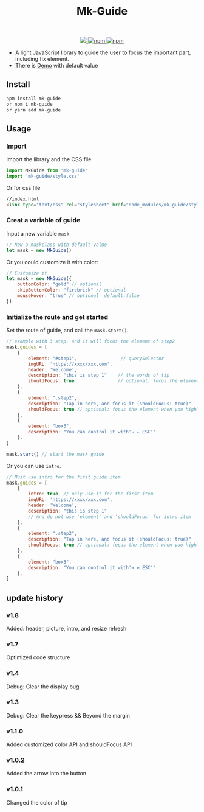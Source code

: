 <h1 align="center"> Mk-Guide</h1>
<br/> 
<p align="center"> 
  <a href="">
    <img src="https://img.shields.io/badge/License-MIT-yellow.svg" />
  </a>
  <a href="https://www.npmjs.com/package/mk-guide">
    <img alt="npm" src="https://img.shields.io/npm/v/mk-guide">
  </a>
  <a href="https://npmjs.org/package/mk-guide">
    <img alt="npm" src="https://img.shields.io/npm/dt/mk-guide">
  </a>
</p>

- A light JavaScript library to guide the user to focus the important part, including fix element.
- There is [Demo](https://law-chain-hot.github.io/demo-mk-guide/) with default value
<!-- - (一个轻量级制作网站新手引导的JavaScript包，原生JavaScript实现，可高亮fix元素。附[Demo](https://law-chain-hot.github.io/demo-mk-guide/) 地址) -->


<!-- <p align="center">
<img src = "https://github.com/law-chain-hot/Blog/blob/master/0-src/2-%E8%87%AA%E5%B7%B1%E5%86%99%E7%9A%84%E8%BD%AE%E5%AD%90/1-mk-guide-intro.gif" style="width:100px;")
</p> -->

## Install
```bash
npm install mk-guide
or npm i mk-guide
or yarn add mk-guide
```

## Usage

### Import
Import the library and the CSS file

```javascript
import MkGuide from 'mk-guide'
import 'mk-guide/style.css'
```
Or for css file
```html
//index.html
<link type="text/css" rel="stylesheet" href="node_modules/mk-guide/style.css">
```

### Creat a variable of guide
Input a new variable `mask`
```js
// New a maskclass with default value
let mask = new MkGuide()  
```
Or you could customize it with color:
```js
// Customize it
let mask = new MkGuide({ 
    buttonColor: "gold" // optional   
    skipButtonColor: "firebrick" // optional
    mouseHover: "true" // optional  default:false
})  
```

### Initialize the route and get started
Set the route of guide, and call the `mask.start()`.
```js
// example with 3 step, and it will focus the element of step2
mask.guides = [
    {   
        element: "#step1",                // querySelector
        imgURL: 'https://xxxx/xxx.com',
        header: 'Welcome',
        description: "this is step 1"    // the words of tip
        shouldFocus: true                // optional: focus the element when you highlight it
    },
    {   
        element: ".step2",
        description: "Tap in here, and focus it (shouldFocus: true)"
        shouldFocus: true // optional: focus the element when you highlight it
    },
    {
        element: "box3",
        description: "You can control it with'→ ← ESC'"
    },
]

mask.start() // start the mask guide
```

Or you can use `intro`.
```js
// Must use intro for the first guide item
mask.guides = [
    {   
        intro: true, // only use it for the first item      
        imgURL: 'https://xxxx/xxx.com',
        header: 'Welcome',
        description: "this is step 1" 
        // And do not use 'element' and 'shouldFocus' for intro item
    },
    {   
        element: ".step2",
        description: "Tap in here, and focus it (shouldFocus: true)"
        shouldFocus: true // optional: focus the element when you highlight it
    },
    {
        element: "box3",
        description: "You can control it with'→ ← ESC'"
    },
]
```




## update history

### v1.8
Added: header, picture, intro, and resize refresh

### v1.7
Optimized code structure

### v1.4
Debug: Clear the display bug

### v1.3
Debug: Clear the keypress && Beyond the margin

### v1.1.0
Added customized color API and shouldFocus API

### v1.0.2 
Added the arrow into the button
### v1.0.1
Changed the color of tip